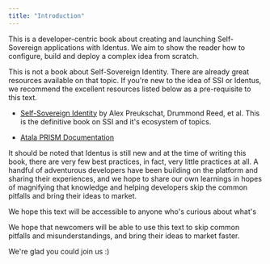 ```yaml
---
title: "Introduction"
---
```


This is a developer-centric book about creating and launching Self-Sovereign applications with Identus.  We aim to show the reader how to configure, build and deploy a complex idea from scratch.  

This is not a book about Self-Sovereign Identity.  There are already great resources available on that topic.  If you're new to the idea of SSI or Identus, we recommend the excellent resources listed below as a pre-requisite to this text.


- [Self-Sovereign Identity](https://www.manning.com/books/self-sovereign-identity) by Alex Preukschat, Drummond Reed, et al.  This is the definitive book on SSI and it's ecosystem of topics.  

- [Atala PRISM Documentation](https://docs.atalaprism.io)

It should be noted that Identus is still new and at the time of writing this book, there are very few best practices, in fact, very little practices at all.  A handful of adventurous developers have been building on the platform and sharing their experiences, and we hope to share our own learnings in hopes of magnifying that knowledge and helping developers skip the common pitfalls and bring their ideas to market.

We hope this text will be accessible to anyone who's curious about what's 

We hope that newcomers will be able to use this text to skip common pitfalls and misunderstandings, and bring their ideas to market faster. 

We're glad you could join us :)